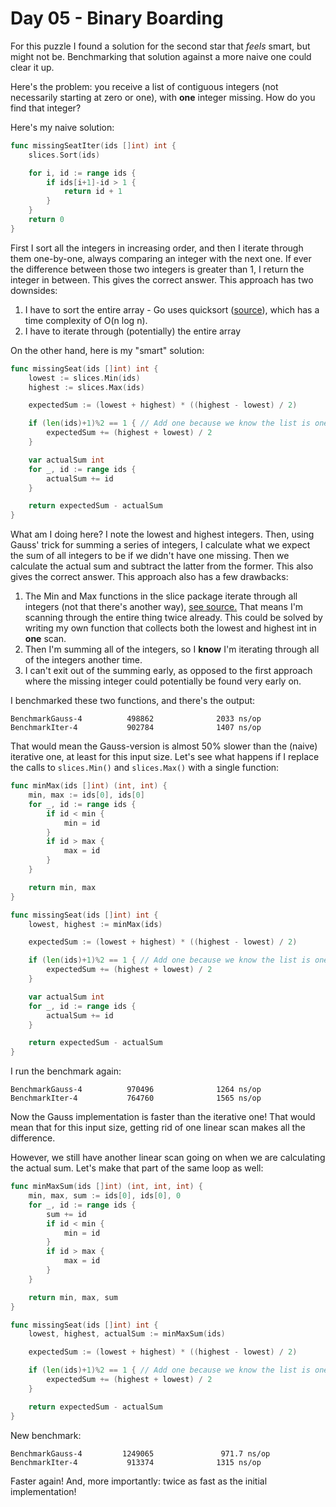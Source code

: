 # Day 05 - Binary Boarding

For this puzzle I found a solution for the second star that *feels* smart, but might not be. Benchmarking that solution against a more naive one could clear it up.

Here's the problem: you receive a list of contiguous integers (not necessarily starting at zero or one), with **one** integer missing. How do you find that integer?

Here's my naive solution:
```go
func missingSeatIter(ids []int) int {
	slices.Sort(ids)

	for i, id := range ids {
		if ids[i+1]-id > 1 {
			return id + 1
		}
	}
	return 0
}
```
First I sort all the integers in increasing order, and then I iterate through them one-by-one, always comparing an integer with the next one. If ever the difference between those two integers is greater than 1, I return the integer in between. This gives the correct answer. This approach has two downsides:
1. I have to sort the entire array - Go uses quicksort ([source](https://cs.opensource.google/go/go/+/master:src/slices/zsortordered.go;l=63?q=pdqsortOrdered&sq=&ss=go%2Fgo)), which has a time complexity of O(n log n).
2. I have to iterate through (potentially) the entire array

On the other hand, here is my "smart" solution:
```go
func missingSeat(ids []int) int {
	lowest := slices.Min(ids)
	highest := slices.Max(ids)

	expectedSum := (lowest + highest) * ((highest - lowest) / 2)

	if (len(ids)+1)%2 == 1 { // Add one because we know the list is one short
		expectedSum += (highest + lowest) / 2
	}

	var actualSum int
	for _, id := range ids {
		actualSum += id
	}

	return expectedSum - actualSum
}
```
What am I doing here? I note the lowest and highest integers. Then, using Gauss' trick for summing a series of integers, I calculate what we expect the sum of all integers to be if we didn't have one missing. Then we calculate the actual sum and subtract the latter from the former. This also gives the correct answer. This approach also has a few drawbacks:
1. The Min and Max functions in the slice package iterate through all integers (not that there's another way), [see source.](https://cs.opensource.google/go/go/+/refs/tags/go1.21.4:src/slices/sort.go;l=61) That means I'm scanning through the entire thing twice already. This could be solved by writing my own function that collects both the lowest and highest int in **one** scan.
2. Then I'm summing all of the integers, so I **know** I'm iterating through all of the integers another time.
3. I can't exit out of the summing early, as opposed to the first approach where the missing integer could potentially be found very early on.

I benchmarked these two functions, and there's the output:
```
BenchmarkGauss-4          498862              2033 ns/op
BenchmarkIter-4           902784              1407 ns/op
```
That would mean the Gauss-version is almost 50% slower than the (naive) iterative one, at least for this input size. Let's see what happens if I replace the calls to `slices.Min()` and `slices.Max()` with a single function:
```go
func minMax(ids []int) (int, int) {
	min, max := ids[0], ids[0]
	for _, id := range ids {
		if id < min {
			min = id
		}
		if id > max {
			max = id
		}
	}

	return min, max
}

func missingSeat(ids []int) int {
	lowest, highest := minMax(ids)

	expectedSum := (lowest + highest) * ((highest - lowest) / 2)

	if (len(ids)+1)%2 == 1 { // Add one because we know the list is one short
		expectedSum += (highest + lowest) / 2
	}

	var actualSum int
	for _, id := range ids {
		actualSum += id
	}

	return expectedSum - actualSum
}
```
I run the benchmark again:
```
BenchmarkGauss-4          970496              1264 ns/op
BenchmarkIter-4           764760              1565 ns/op
```
Now the Gauss implementation is faster than the iterative one! That would mean that for this input size, getting rid of one linear scan makes all the difference.

However, we still have another linear scan going on when we are calculating the actual sum. Let's make that part of the same loop as well:
```go
func minMaxSum(ids []int) (int, int, int) {
	min, max, sum := ids[0], ids[0], 0
	for _, id := range ids {
		sum += id
		if id < min {
			min = id
		}
		if id > max {
			max = id
		}
	}

	return min, max, sum
}

func missingSeat(ids []int) int {
	lowest, highest, actualSum := minMaxSum(ids)

	expectedSum := (lowest + highest) * ((highest - lowest) / 2)

	if (len(ids)+1)%2 == 1 { // Add one because we know the list is one short
		expectedSum += (highest + lowest) / 2
	}

	return expectedSum - actualSum
}
```
New benchmark:
```
BenchmarkGauss-4         1249065               971.7 ns/op
BenchmarkIter-4           913374              1315 ns/op
```
Faster again! And, more importantly: twice as fast as the initial implementation!
